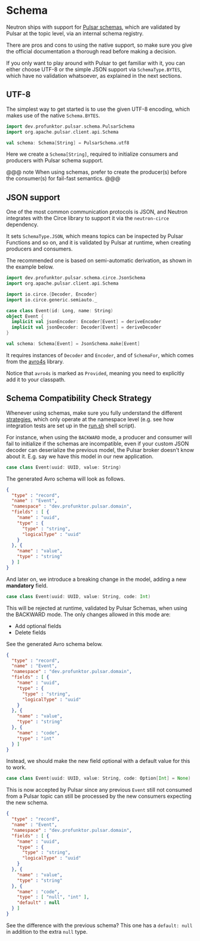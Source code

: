 # Schema

Neutron ships with support for [Pulsar schemas](https://pulsar.apache.org/docs/en/schema-get-started/), which are validated by Pulsar at the topic level, via an internal schema registry.

There are pros and cons to using the native support, so make sure you give the official documentation a thorough read before making a decision.

If you only want to play around with Pulsar to get familiar with it, you can either choose UTF-8 or the simple JSON support via `SchemaType.BYTES`, which have no validation whatsoever, as explained in the next sections.

## UTF-8

The simplest way to get started is to use the given UTF-8 encoding, which makes use of the native `Schema.BYTES`.

```scala mdoc:compile-only
import dev.profunktor.pulsar.schema.PulsarSchema
import org.apache.pulsar.client.api.Schema

val schema: Schema[String] = PulsarSchema.utf8
```

Here we create a `Schema[String]`, required to initialize consumers and producers with Pulsar schema support.

@@@ note
When using schemas, prefer to create the producer(s) before the consumer(s) for fail-fast semantics.
@@@

## JSON support

One of the most common communication protocols is JSON, and Neutron integrates with the Circe library to support it via the `neutron-circe` dependency.

It sets `SchemaType.JSON`, which means topics can be inspected by Pulsar Functions and so on, and it is validated by Pulsar at runtime, when creating producers and consumers.

The recommended one is based on semi-automatic derivation, as shown in the example below.

```scala mdoc:compile-only
import dev.profunktor.pulsar.schema.circe.JsonSchema
import org.apache.pulsar.client.api.Schema

import io.circe.{Decoder, Encoder}
import io.circe.generic.semiauto._

case class Event(id: Long, name: String)
object Event {
  implicit val jsonEncoder: Encoder[Event] = deriveEncoder
  implicit val jsonDecoder: Decoder[Event] = deriveDecoder
}

val schema: Schema[Event] = JsonSchema.make[Event]
```

It requires instances of `Decoder` and `Encoder`, and of `SchemaFor`, which comes from the [avro4s](https://github.com/sksamuel/avro4s) library.

Notice that `avro4s` is marked as `Provided`, meaning you need to explicitly add it to your classpath.

## Schema Compatibility Check Strategy

Whenever using schemas, make sure you fully understand the different [strategies](https://pulsar.apache.org/docs/en/schema-evolution-compatibility/#schema-compatibility-check-strategy), which only operate at the namespace level (e.g. see how integration tests are set up in the [run.sh](./run.sh) shell script).

For instance, when using the `BACKWARD` mode, a producer and consumer will fail to initialize if the schemas are incompatible, even if your custom JSON decoder can deserialize the previous model, the Pulsar broker doesn't know about it. E.g. say we have this model in our new application.

```scala
case class Event(uuid: UUID, value: String)
```

The generated Avro schema will look as follows.

```json
{
  "type" : "record",
  "name" : "Event",
  "namespace" : "dev.profunktor.pulsar.domain",
  "fields" : [ {
    "name" : "uuid",
    "type" : {
      "type" : "string",
      "logicalType" : "uuid"
    }
  }, {
    "name" : "value",
    "type" : "string"
  } ]
}
```

And later on, we introduce a breaking change in the model, adding a new **mandatory** field.

```scala
case class Event(uuid: UUID, value: String, code: Int)
```

This will be rejected at runtime, validated by Pulsar Schemas, when using the BACKWARD mode. The only changes allowed in this mode are:

- Add optional fields
- Delete fields

See the generated Avro schema below.

```json
{
  "type" : "record",
  "name" : "Event",
  "namespace" : "dev.profunktor.pulsar.domain",
  "fields" : [ {
    "name" : "uuid",
    "type" : {
      "type" : "string",
      "logicalType" : "uuid"
    }
  }, {
    "name" : "value",
    "type" : "string"
  }, {
    "name" : "code",
    "type" : "int"
  } ]
}
```

Instead, we should make the new field optional with a default value for this to work.

```scala
case class Event(uuid: UUID, value: String, code: Option[Int] = None)
```

This is now accepted by Pulsar since any previous `Event` still not consumed from a Pulsar topic can still be processed by the new consumers expecting the new schema.

```json
{
  "type" : "record",
  "name" : "Event",
  "namespace" : "dev.profunktor.pulsar.domain",
  "fields" : [ {
    "name" : "uuid",
    "type" : {
      "type" : "string",
      "logicalType" : "uuid"
    }
  }, {
    "name" : "value",
    "type" : "string"
  }, {
    "name" : "code",
    "type" : [ "null", "int" ],
    "default" : null
  } ]
}
```

See the difference with the previous schema? This one has a `default: null` in addition to the extra `null` type.
